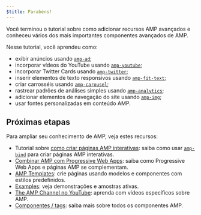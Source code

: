 ```yaml
---
$title: Parabéns!
---
```


Você terminou o tutorial sobre como adicionar recursos AMP avançados e conheceu vários dos mais importantes componentes avançados de AMP.

Nesse tutorial, você aprendeu como:

- exibir anúncios usando [`amp-ad`](../../../../documentation/components/reference/amp-ad.md);
- incorporar vídeos do YouTube usando [`amp-youtube`](../../../../documentation/components/reference/amp-youtube.md);
- incorporar Twitter Cards usando [`amp-twitter`](../../../../documentation/components/reference/amp-twitter.md);
- inserir elementos de texto responsivos usando [`amp-fit-text`](../../../../documentation/components/reference/amp-fit-text.md);
- criar carrosséis usando [`amp-carousel`](../../../../documentation/components/reference/amp-carousel.md);
- rastrear padrões de análises simples usando [`amp-analytics`](../../../../documentation/components/reference/amp-analytics.md);
- adicionar elementos de navegação do site usando [`amp-img`](../../../../documentation/components/reference/amp-img.md);
- usar fontes personalizadas em conteúdo AMP.

## Próximas etapas

Para ampliar seu conhecimento de AMP, veja estes recursos:

- Tutorial sobre [como criar páginas AMP interativas](../../../../documentation/guides-and-tutorials/develop/interactivity/index.md): saiba como usar [`amp-bind`](../../../../documentation/components/reference/amp-bind.md) para criar páginas AMP interativas.
- [Combinar AMP com Progressive Web Apps](../../../../documentation/guides-and-tutorials/integrate/amp-in-pwa.md): saiba como Progressive Web Apps e páginas AMP se complementam.
- [AMP Templates](../../../../documentation/templates/index.html): crie páginas usando modelos e componentes com estilos predefinidos.
- [Examples](../../../../documentation/examples/index.html): veja demonstrações e amostras ativas.
- [The AMP Channel no YouTube](https://www.youtube.com/channel/UCXPBsjgKKG2HqsKBhWA4uQw): aprenda com vídeos específicos sobre AMP.
- [Componentes / tags](../../../../documentation/components/index.html): saiba mais sobre todos os componentes AMP.

